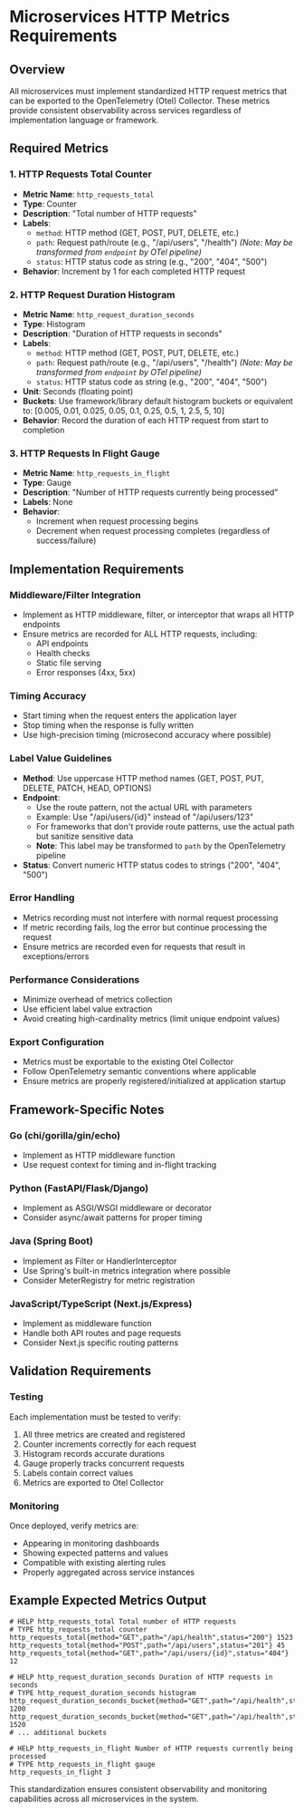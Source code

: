 # Microservices HTTP Metrics Requirements

## Overview

All microservices must implement standardized HTTP request metrics that can be exported to the OpenTelemetry (Otel) Collector. These metrics provide consistent observability across services regardless of implementation language or framework.

## Required Metrics

### 1. HTTP Requests Total Counter

- **Metric Name**: `http_requests_total`
- **Type**: Counter
- **Description**: "Total number of HTTP requests"
- **Labels**:
    - `method`: HTTP method (GET, POST, PUT, DELETE, etc.)
    - `path`: Request path/route (e.g., "/api/users", "/health") _(Note: May be transformed from `endpoint` by OTel pipeline)_
    - `status`: HTTP status code as string (e.g., "200", "404", "500")
- **Behavior**: Increment by 1 for each completed HTTP request

### 2. HTTP Request Duration Histogram

- **Metric Name**: `http_request_duration_seconds`
- **Type**: Histogram
- **Description**: "Duration of HTTP requests in seconds"
- **Labels**:
    - `method`: HTTP method (GET, POST, PUT, DELETE, etc.)
    - `path`: Request path/route (e.g., "/api/users", "/health") _(Note: May be transformed from `endpoint` by OTel pipeline)_
    - `status`: HTTP status code as string (e.g., "200", "404", "500")
- **Unit**: Seconds (floating point)
- **Buckets**: Use framework/library default histogram buckets or equivalent to: [0.005, 0.01, 0.025, 0.05, 0.1, 0.25, 0.5, 1, 2.5, 5, 10]
- **Behavior**: Record the duration of each HTTP request from start to completion

### 3. HTTP Requests In Flight Gauge

- **Metric Name**: `http_requests_in_flight`
- **Type**: Gauge
- **Description**: "Number of HTTP requests currently being processed"
- **Labels**: None
- **Behavior**:
    - Increment when request processing begins
    - Decrement when request processing completes (regardless of success/failure)

## Implementation Requirements

### Middleware/Filter Integration

- Implement as HTTP middleware, filter, or interceptor that wraps all HTTP endpoints
- Ensure metrics are recorded for ALL HTTP requests, including:
    - API endpoints
    - Health checks
    - Static file serving
    - Error responses (4xx, 5xx)

### Timing Accuracy

- Start timing when the request enters the application layer
- Stop timing when the response is fully written
- Use high-precision timing (microsecond accuracy where possible)

### Label Value Guidelines

- **Method**: Use uppercase HTTP method names (GET, POST, PUT, DELETE, PATCH, HEAD, OPTIONS)
- **Endpoint**:
    - Use the route pattern, not the actual URL with parameters
    - Example: Use "/api/users/{id}" instead of "/api/users/123"
    - For frameworks that don't provide route patterns, use the actual path but sanitize sensitive data
    - **Note**: This label may be transformed to `path` by the OpenTelemetry pipeline
- **Status**: Convert numeric HTTP status codes to strings ("200", "404", "500")

### Error Handling

- Metrics recording must not interfere with normal request processing
- If metric recording fails, log the error but continue processing the request
- Ensure metrics are recorded even for requests that result in exceptions/errors

### Performance Considerations

- Minimize overhead of metrics collection
- Use efficient label value extraction
- Avoid creating high-cardinality metrics (limit unique endpoint values)

### Export Configuration

- Metrics must be exportable to the existing Otel Collector
- Follow OpenTelemetry semantic conventions where applicable
- Ensure metrics are properly registered/initialized at application startup

## Framework-Specific Notes

### Go (chi/gorilla/gin/echo)

- Implement as HTTP middleware function
- Use request context for timing and in-flight tracking

### Python (FastAPI/Flask/Django)

- Implement as ASGI/WSGI middleware or decorator
- Consider async/await patterns for proper timing

### Java (Spring Boot)

- Implement as Filter or HandlerInterceptor
- Use Spring's built-in metrics integration where possible
- Consider MeterRegistry for metric registration

### JavaScript/TypeScript (Next.js/Express)

- Implement as middleware function
- Handle both API routes and page requests
- Consider Next.js specific routing patterns

## Validation Requirements

### Testing

Each implementation must be tested to verify:

1. All three metrics are created and registered
2. Counter increments correctly for each request
3. Histogram records accurate durations
4. Gauge properly tracks concurrent requests
5. Labels contain correct values
6. Metrics are exported to Otel Collector

### Monitoring

Once deployed, verify metrics are:

- Appearing in monitoring dashboards
- Showing expected patterns and values
- Compatible with existing alerting rules
- Properly aggregated across service instances

## Example Expected Metrics Output

```
# HELP http_requests_total Total number of HTTP requests
# TYPE http_requests_total counter
http_requests_total{method="GET",path="/api/health",status="200"} 1523
http_requests_total{method="POST",path="/api/users",status="201"} 45
http_requests_total{method="GET",path="/api/users/{id}",status="404"} 12

# HELP http_request_duration_seconds Duration of HTTP requests in seconds
# TYPE http_request_duration_seconds histogram
http_request_duration_seconds_bucket{method="GET",path="/api/health",status="200",le="0.005"} 1200
http_request_duration_seconds_bucket{method="GET",path="/api/health",status="200",le="0.01"} 1520
# ... additional buckets

# HELP http_requests_in_flight Number of HTTP requests currently being processed
# TYPE http_requests_in_flight gauge
http_requests_in_flight 3
```

This standardization ensures consistent observability and monitoring capabilities across all microservices in the system.